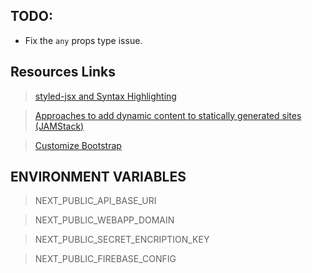 ## TODO:

-   Fix the `any` props type issue.

## Resources Links

> [styled-jsx and Syntax Highlighting ](https://github.com/vercel/styled-jsx#warning-unknown-jsx-prop-on-style-tag)

> [Approaches to add dynamic content to statically generated sites (JAMStack)](https://hasura.io/blog/approaches-to-add-dynamic-content-statically-generated-sites-jamstack/)

> [Customize Bootstrap](https://getbootstrap.com/docs/5.2/customize/overview/)

## ENVIRONMENT VARIABLES

> NEXT_PUBLIC_API_BASE_URI

> NEXT_PUBLIC_WEBAPP_DOMAIN

> NEXT_PUBLIC_SECRET_ENCRIPTION_KEY

> NEXT_PUBLIC_FIREBASE_CONFIG

